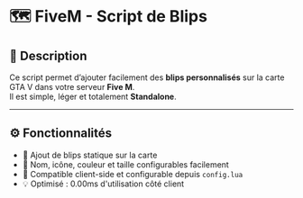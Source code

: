 # 🗺️ FiveM - Script de Blips

## 📖 Description
Ce script permet d’ajouter facilement des **blips personnalisés** sur la carte GTA V dans votre serveur **Five M**.  
Il est simple, léger et totalement **Standalone**.

---

## ⚙️ Fonctionnalités
- 📍 Ajout de blips statique sur la carte  
- 🧭 Nom, icône, couleur et taille configurables facilement  
- 🧩 Compatible client-side et configurable depuis `config.lua`  
- 💡 Optimisé : 0.00ms d'utilisation côté client
